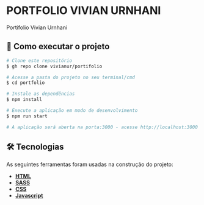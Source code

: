 # PORTFOLIO VIVIAN URNHANI

Portifolio Vivian Urnhani


## 🚀 Como executar o projeto

```bash
# Clone este repositório
$ gh repo clone vivianur/portifolio

# Acesse a pasta do projeto no seu terminal/cmd
$ cd portfolio

# Instale as dependências
$ npm install

# Execute a aplicação em modo de desenvolvimento
$ npm run start

# A aplicação será aberta na porta:3000 - acesse http://localhost:3000
```

## 🛠 Tecnologias

As seguintes ferramentas foram usadas na construção do projeto:
- **[HTML](https://developer.mozilla.org/en-US/docs/Web/HTML)**
- **[SASS](https://scss.com/)**
- **[CSS](https://css.com/)**
- **[Javascript](https://developer.mozilla.org/en-US/docs/Web/JavaScript)**

